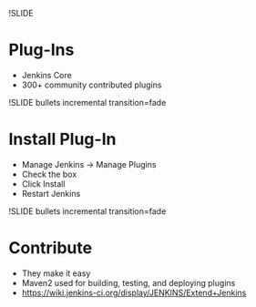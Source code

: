 !SLIDE

# Plug-Ins #

* Jenkins Core
* 300+ community contributed plugins

!SLIDE bullets incremental transition=fade

# Install Plug-In

* Manage Jenkins -> Manage Plugins
* Check the box
* Click Install
* Restart Jenkins

!SLIDE bullets incremental transition=fade

# Contribute

* They make it easy
* Maven2 used for building, testing, and deploying plugins
* https://wiki.jenkins-ci.org/display/JENKINS/Extend+Jenkins

